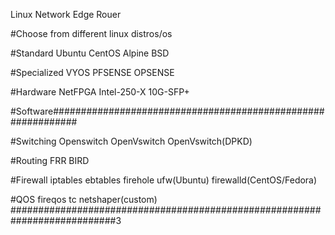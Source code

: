 Linux Network Edge Rouer 


#Choose from different linux distros/os

#Standard
Ubuntu
CentOS
Alpine
BSD

#Specialized
VYOS
PFSENSE
OPSENSE

#Hardware
NetFPGA
Intel-250-X 10G-SFP+

#Software#############################################################

#Switching
Openswitch
OpenVswitch
OpenVswitch(DPKD)

#Routing
FRR
BIRD

#Firewall
iptables
ebtables
firehole
ufw(Ubuntu)
firewalld(CentOS/Fedora)


#QOS
fireqos
tc
netshaper(custom)
###########################################################################3
